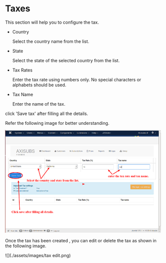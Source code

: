 # Taxes

This section will help you to configure the tax.

* Country

  Select the country name from the list.
  
* State

  Select the state of the selected country from the list.
  
* Tax Rates
 
  Enter the tax rate using numbers only. No special characters or alphabets should be used.
  
* Tax Name

  Enter the name of the tax.
  
click 'Save tax' after filling all the details. 

Refer the following image for better understanding.

![](./assets/images/tax.png)

Once the tax has been created , you can edit or delete the tax as shown in the following image.

![](./assets/images/tax edit.png)


